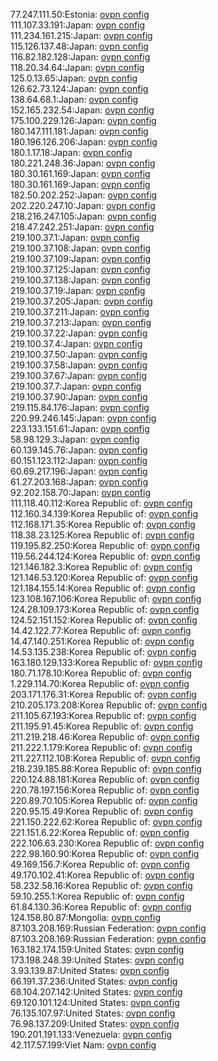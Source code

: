 77.247.111.50:Estonia: [ovpn config](vpn/77_247_111_50.ovpn)  
111.107.33.191:Japan: [ovpn config](vpn/111_107_33_191.ovpn)  
111.234.161.215:Japan: [ovpn config](vpn/111_234_161_215.ovpn)  
115.126.137.48:Japan: [ovpn config](vpn/115_126_137_48.ovpn)  
116.82.182.128:Japan: [ovpn config](vpn/116_82_182_128.ovpn)  
118.20.34.64:Japan: [ovpn config](vpn/118_20_34_64.ovpn)  
125.0.13.65:Japan: [ovpn config](vpn/125_0_13_65.ovpn)  
126.62.73.124:Japan: [ovpn config](vpn/126_62_73_124.ovpn)  
138.64.68.1:Japan: [ovpn config](vpn/138_64_68_1.ovpn)  
152.165.232.54:Japan: [ovpn config](vpn/152_165_232_54.ovpn)  
175.100.229.126:Japan: [ovpn config](vpn/175_100_229_126.ovpn)  
180.147.111.181:Japan: [ovpn config](vpn/180_147_111_181.ovpn)  
180.196.126.206:Japan: [ovpn config](vpn/180_196_126_206.ovpn)  
180.1.17.18:Japan: [ovpn config](vpn/180_1_17_18.ovpn)  
180.221.248.36:Japan: [ovpn config](vpn/180_221_248_36.ovpn)  
180.30.161.169:Japan: [ovpn config](vpn/180_30_161_169.ovpn)  
180.30.161.169:Japan: [ovpn config](vpn/180_30_161_169.ovpn)  
182.50.202.252:Japan: [ovpn config](vpn/182_50_202_252.ovpn)  
202.220.247.10:Japan: [ovpn config](vpn/202_220_247_10.ovpn)  
218.216.247.105:Japan: [ovpn config](vpn/218_216_247_105.ovpn)  
218.47.242.251:Japan: [ovpn config](vpn/218_47_242_251.ovpn)  
219.100.37.1:Japan: [ovpn config](vpn/219_100_37_1.ovpn)  
219.100.37.108:Japan: [ovpn config](vpn/219_100_37_108.ovpn)  
219.100.37.109:Japan: [ovpn config](vpn/219_100_37_109.ovpn)  
219.100.37.125:Japan: [ovpn config](vpn/219_100_37_125.ovpn)  
219.100.37.138:Japan: [ovpn config](vpn/219_100_37_138.ovpn)  
219.100.37.19:Japan: [ovpn config](vpn/219_100_37_19.ovpn)  
219.100.37.205:Japan: [ovpn config](vpn/219_100_37_205.ovpn)  
219.100.37.211:Japan: [ovpn config](vpn/219_100_37_211.ovpn)  
219.100.37.213:Japan: [ovpn config](vpn/219_100_37_213.ovpn)  
219.100.37.22:Japan: [ovpn config](vpn/219_100_37_22.ovpn)  
219.100.37.4:Japan: [ovpn config](vpn/219_100_37_4.ovpn)  
219.100.37.50:Japan: [ovpn config](vpn/219_100_37_50.ovpn)  
219.100.37.58:Japan: [ovpn config](vpn/219_100_37_58.ovpn)  
219.100.37.67:Japan: [ovpn config](vpn/219_100_37_67.ovpn)  
219.100.37.7:Japan: [ovpn config](vpn/219_100_37_7.ovpn)  
219.100.37.90:Japan: [ovpn config](vpn/219_100_37_90.ovpn)  
219.115.84.176:Japan: [ovpn config](vpn/219_115_84_176.ovpn)  
220.99.246.145:Japan: [ovpn config](vpn/220_99_246_145.ovpn)  
223.133.151.61:Japan: [ovpn config](vpn/223_133_151_61.ovpn)  
58.98.129.3:Japan: [ovpn config](vpn/58_98_129_3.ovpn)  
60.139.145.76:Japan: [ovpn config](vpn/60_139_145_76.ovpn)  
60.151.123.112:Japan: [ovpn config](vpn/60_151_123_112.ovpn)  
60.69.217.196:Japan: [ovpn config](vpn/60_69_217_196.ovpn)  
61.27.203.168:Japan: [ovpn config](vpn/61_27_203_168.ovpn)  
92.202.158.70:Japan: [ovpn config](vpn/92_202_158_70.ovpn)  
111.118.40.112:Korea Republic of: [ovpn config](vpn/111_118_40_112.ovpn)  
112.160.34.139:Korea Republic of: [ovpn config](vpn/112_160_34_139.ovpn)  
112.168.171.35:Korea Republic of: [ovpn config](vpn/112_168_171_35.ovpn)  
118.38.23.125:Korea Republic of: [ovpn config](vpn/118_38_23_125.ovpn)  
119.195.82.250:Korea Republic of: [ovpn config](vpn/119_195_82_250.ovpn)  
119.56.244.124:Korea Republic of: [ovpn config](vpn/119_56_244_124.ovpn)  
121.146.182.3:Korea Republic of: [ovpn config](vpn/121_146_182_3.ovpn)  
121.146.53.120:Korea Republic of: [ovpn config](vpn/121_146_53_120.ovpn)  
121.184.155.14:Korea Republic of: [ovpn config](vpn/121_184_155_14.ovpn)  
123.108.167.106:Korea Republic of: [ovpn config](vpn/123_108_167_106.ovpn)  
124.28.109.173:Korea Republic of: [ovpn config](vpn/124_28_109_173.ovpn)  
124.52.151.152:Korea Republic of: [ovpn config](vpn/124_52_151_152.ovpn)  
14.42.122.77:Korea Republic of: [ovpn config](vpn/14_42_122_77.ovpn)  
14.47.140.251:Korea Republic of: [ovpn config](vpn/14_47_140_251.ovpn)  
14.53.135.238:Korea Republic of: [ovpn config](vpn/14_53_135_238.ovpn)  
163.180.129.133:Korea Republic of: [ovpn config](vpn/163_180_129_133.ovpn)  
180.71.178.10:Korea Republic of: [ovpn config](vpn/180_71_178_10.ovpn)  
1.229.114.70:Korea Republic of: [ovpn config](vpn/1_229_114_70.ovpn)  
203.171.176.31:Korea Republic of: [ovpn config](vpn/203_171_176_31.ovpn)  
210.205.173.208:Korea Republic of: [ovpn config](vpn/210_205_173_208.ovpn)  
211.105.67.193:Korea Republic of: [ovpn config](vpn/211_105_67_193.ovpn)  
211.195.91.45:Korea Republic of: [ovpn config](vpn/211_195_91_45.ovpn)  
211.219.218.46:Korea Republic of: [ovpn config](vpn/211_219_218_46.ovpn)  
211.222.1.179:Korea Republic of: [ovpn config](vpn/211_222_1_179.ovpn)  
211.227.112.108:Korea Republic of: [ovpn config](vpn/211_227_112_108.ovpn)  
218.239.185.88:Korea Republic of: [ovpn config](vpn/218_239_185_88.ovpn)  
220.124.88.181:Korea Republic of: [ovpn config](vpn/220_124_88_181.ovpn)  
220.78.197.156:Korea Republic of: [ovpn config](vpn/220_78_197_156.ovpn)  
220.89.70.105:Korea Republic of: [ovpn config](vpn/220_89_70_105.ovpn)  
220.95.15.49:Korea Republic of: [ovpn config](vpn/220_95_15_49.ovpn)  
221.150.222.62:Korea Republic of: [ovpn config](vpn/221_150_222_62.ovpn)  
221.151.6.22:Korea Republic of: [ovpn config](vpn/221_151_6_22.ovpn)  
222.106.63.230:Korea Republic of: [ovpn config](vpn/222_106_63_230.ovpn)  
222.98.160.90:Korea Republic of: [ovpn config](vpn/222_98_160_90.ovpn)  
49.169.156.7:Korea Republic of: [ovpn config](vpn/49_169_156_7.ovpn)  
49.170.102.41:Korea Republic of: [ovpn config](vpn/49_170_102_41.ovpn)  
58.232.58.16:Korea Republic of: [ovpn config](vpn/58_232_58_16.ovpn)  
59.10.255.1:Korea Republic of: [ovpn config](vpn/59_10_255_1.ovpn)  
61.84.130.36:Korea Republic of: [ovpn config](vpn/61_84_130_36.ovpn)  
124.158.80.87:Mongolia: [ovpn config](vpn/124_158_80_87.ovpn)  
87.103.208.169:Russian Federation: [ovpn config](vpn/87_103_208_169.ovpn)  
87.103.208.169:Russian Federation: [ovpn config](vpn/87_103_208_169.ovpn)  
163.182.174.159:United States: [ovpn config](vpn/163_182_174_159.ovpn)  
173.198.248.39:United States: [ovpn config](vpn/173_198_248_39.ovpn)  
3.93.139.87:United States: [ovpn config](vpn/3_93_139_87.ovpn)  
66.191.37.236:United States: [ovpn config](vpn/66_191_37_236.ovpn)  
68.104.207.142:United States: [ovpn config](vpn/68_104_207_142.ovpn)  
69.120.101.124:United States: [ovpn config](vpn/69_120_101_124.ovpn)  
76.135.107.97:United States: [ovpn config](vpn/76_135_107_97.ovpn)  
76.98.137.209:United States: [ovpn config](vpn/76_98_137_209.ovpn)  
190.201.191.133:Venezuela: [ovpn config](vpn/190_201_191_133.ovpn)  
42.117.57.199:Viet Nam: [ovpn config](vpn/42_117_57_199.ovpn)  
